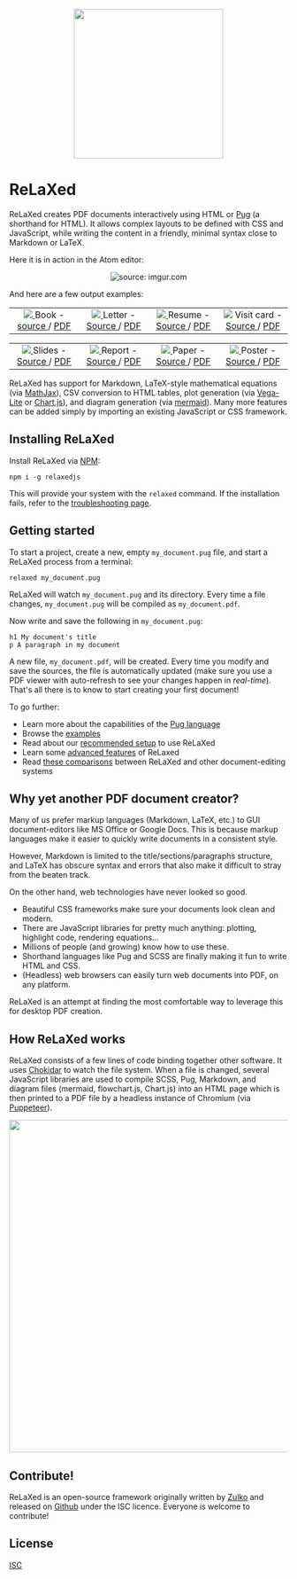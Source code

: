 <p align="center"><img width='270px' src="https://github.com/RelaxedJS/ReLaXed/raw/master/logo-blue.png" /></p>

# ReLaXed

ReLaXed creates PDF documents interactively using HTML or [Pug](https://pugjs.org/api/getting-started.html) (a shorthand for HTML). It allows complex layouts to be defined with CSS and JavaScript, while writing the content in a friendly, minimal syntax close to Markdown or LaTeX.

Here it is in action in the Atom editor:

<p align='center'><img src="https://i.imgur.com/4N4fSYY.gif" title="source: imgur.com" /></p>

And here are a few output examples:

<table>
  <tr align="center">
    <td width="25%">
      <a href="https://github.com/RelaxedJS/ReLaXed-examples/blob/master/examples/book/book.pdf">
        <img src="https://github.com/RelaxedJS/ReLaXed-examples/raw/master/examples/book/book_screenshot.png" />
      </a>
      Book -
      <a href="https://github.com/RelaxedJS/ReLaXed-examples/tree/master/examples/book/"> source </a> /
      <a href="https://github.com/RelaxedJS/ReLaXed-examples/blob/master/examples/book/book.pdf"> PDF </a>
    </td>
    <td width="25%">
      <a href="https://github.com/RelaxedJS/ReLaXed-examples/blob/master/examples/letter/letter.pdf">
        <img src="https://github.com/RelaxedJS/ReLaXed-examples/raw/master/examples/letter/letter_screenshot.png" />
      </a>
      Letter -
      <a href="https://github.com/RelaxedJS/ReLaXed-examples/tree/master/examples/letter/"> Source </a> /
      <a href="https://github.com/RelaxedJS/ReLaXed-examples/blob/master/examples/letter/letter.pdf"> PDF </a>
    </td>
    <td width="25%">
      <a href="https://github.com/RelaxedJS/ReLaXed-examples/blob/master/examples/resume/resume.pdf">
        <img src="https://github.com/RelaxedJS/ReLaXed-examples/raw/master/examples/resume/resume_screenshot.png" />
      </a>
      Resume -
      <a href="https://github.com/RelaxedJS/ReLaXed-examples/tree/master/examples/resume/"> Source </a> /
      <a href="https://github.com/RelaxedJS/ReLaXed-examples/blob/master/examples/resume/resume.pdf"> PDF </a>
    </td>
    <td width="25%">
      <a href="https://github.com/RelaxedJS/ReLaXed-examples/blob/master/examples/business-card/business-card.pdf">
      <img src="https://github.com/RelaxedJS/ReLaXed-examples/raw/master/examples/business-card/businesscard_screenshot.png" /></a>
      Visit card -
      <a href="https://github.com/RelaxedJS/ReLaXed-examples/tree/master/examples/business-card/"> Source </a> /
      <a href="https://github.com/RelaxedJS/ReLaXed-examples/blob/master/examples/business-card/business-card.pdf"> PDF </a>
    </td>
  </tr>
</table>
<table>
  <tr align="center">
    <td width="25%">
      <a href="https://github.com/RelaxedJS/ReLaXed-examples/blob/master/examples/slides/slides.pdf">
        <img src="https://github.com/RelaxedJS/ReLaXed-examples/raw/master/examples/slides/slides_screenshot.png" />
      </a>
      Slides -
      <a href="https://github.com/RelaxedJS/ReLaXed-examples/tree/master/examples/slides/"> Source </a> /
      <a href="https://github.com/RelaxedJS/ReLaXed-examples/blob/master/examples/slides/slides.pdf"> PDF </a>
    </td>
    <td width="25%">
      <a href="https://github.com/RelaxedJS/ReLaXed-examples/blob/master/examples/report/report.pdf">
        <img src="https://github.com/RelaxedJS/ReLaXed-examples/raw/master/examples/report/report_screenshot.png" />
      </a>
      Report -
      <a href="https://github.com/RelaxedJS/ReLaXed-examples/tree/master/examples/report/"> Source </a> /
      <a href="https://github.com/RelaxedJS/ReLaXed-examples/blob/master/examples/report/report.pdf"> PDF </a>
    </td>
    <td width="25%">
       <a href="https://github.com/RelaxedJS/ReLaXed-examples/blob/master/examples/paper/paper.pdf">
         <img src="https://github.com/RelaxedJS/ReLaXed-examples/raw/master/examples/paper/paper_screenshot.png" />
       </a>
       Paper -
       <a href="https://github.com/RelaxedJS/ReLaXed-examples/tree/master/examples/paper/"> Source </a> /
       <a href="https://github.com/RelaxedJS/ReLaXed-examples/blob/master/examples/paper/paper.pdf"> PDF </a>
     </td>
   <td width="25%">
     <a href="https://github.com/RelaxedJS/ReLaXed-examples/blob/master/examples/poster/poster.pdf">
       <img src="https://github.com/RelaxedJS/ReLaXed-examples/raw/master/examples/poster/poster_screenshot.png" />
     </a>
     Poster -
     <a href="https://github.com/RelaxedJS/ReLaXed-examples/tree/master/examples/poster/"> Source </a> /
     <a href="https://github.com/RelaxedJS/ReLaXed-examples/blob/master/examples/poster/poster.pdf"> PDF </a>
   </td>
  </tr>
</table>

ReLaXed has support for Markdown, LaTeX-style mathematical equations (via [MathJax](https://www.mathjax.org/)), CSV conversion to HTML tables, plot generation (via [Vega-Lite](https://vega.github.io/vega-lite/) or [Chart.js](https://www.chartjs.org/)), and diagram generation (via [mermaid](https://mermaidjs.github.io/)). Many more features can be added simply by importing an existing JavaScript or CSS framework.

## Installing ReLaXed

Install ReLaXed via [NPM](https://www.npmjs.com/):

```
npm i -g relaxedjs
```

This will provide your system with the ``relaxed`` command. If the installation fails, refer to the [troubleshooting page](https://github.com/RelaxedJS/ReLaXed/wiki/Troubleshooting).


## Getting started

To start a project, create a new, empty ``my_document.pug`` file, and start a ReLaXed process from a terminal:

```
relaxed my_document.pug
```

ReLaXed will watch ``my_document.pug`` and its directory. Every time a file changes, ``my_document.pug`` will be compiled as ``my_document.pdf``.

Now write and save the following in ``my_document.pug``:

```pug
h1 My document's title
p A paragraph in my document
```
A new file, ``my_document.pdf``, will be created. Every time you modify and save the sources, the file is automatically updated (make sure you use a PDF viewer with auto-refresh to see your changes happen in *real-time*). That's all there is to know to start creating your first document!

To go further:

- Learn more about the capabilities of the [Pug language](https://pugjs.org/api/getting-started.html)
- Browse the [examples](https://github.com/RelaxedJS/ReLaXed-examples)
- Read about our [recommended setup](https://github.com/RelaxedJS/ReLaXed/wiki/Tips-and-recommendations) to use ReLaXed
- Learn some [advanced features](https://github.com/RelaxedJS/ReLaXed/wiki/Features) of ReLaxed
- Read [these comparisons](https://github.com/RelaxedJS/ReLaXed/wiki/ReLaXed-vs-other-solutions) between ReLaXed and other document-editing systems

## Why yet another PDF document creator?

Many of us prefer markup languages (Markdown, LaTeX, etc.) to GUI document-editors like MS Office or Google Docs. This is because markup languages make it easier to quickly write documents in a consistent style.

However, Markdown is limited to the title/sections/paragraphs structure, and LaTeX has obscure syntax and errors that also make it difficult to stray from the beaten track.

On the other hand, web technologies have never looked so good.

- Beautiful CSS frameworks make sure your documents look clean and modern.
- There are JavaScript libraries for pretty much anything: plotting, highlight code, rendering equations...
- Millions of people (and growing) know how to use these.
- Shorthand languages like Pug and SCSS are finally making it fun to write HTML and CSS.
- (Headless) web browsers can easily turn web documents into PDF, on any platform.

ReLaXed is an attempt at finding the most comfortable way to leverage this for desktop PDF creation.

## How ReLaXed works

ReLaXed consists of a few lines of code binding together other software. It uses [Chokidar](https://github.com/paulmillr/chokidar) to watch the file system. When a file is changed, several JavaScript libraries are used to compile SCSS, Pug, Markdown, and diagram files (mermaid, flowchart.js, Chart.js) into an HTML page which is then printed to a PDF file by a headless instance of Chromium (via [Puppeteer](https://github.com/GoogleChrome/puppeteer)).

<p align="center"><img width='600px' src="https://github.com/RelaxedJS/ReLaXed/raw/master/docs/relaxed_stack.png" /></p>

## Contribute!

ReLaXed is an open-source framework originally written by [Zulko](https://github.com/Zulko) and released on [Github](https://github.com/Zulko/relaxed) under the ISC licence. Everyone is welcome to contribute!

## License

[ISC](https://github.com/RelaxedJS/ReLaXed/blob/master/LICENCE.txt)
